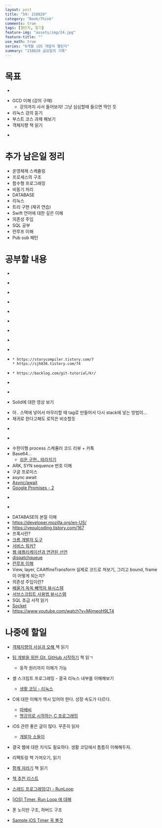 ```yaml
---
layout: post
title: "59: 210820"
category: "Book/Think"
comments: true
tags: [챌린지, 일기]
feature-img: "assets/img/24.jpg"
feature-title: ""
use_math: true
series: "6개월 iOS 개발자 챌린지"
summary: "210820 금요일의 기록"
---
```





# 목표

* ~~~약먹기~~~
* GCD 이해 (강의 구매)
  * 강의까지 사서 들어보자! 그냥 심심할때 들으면 딱인 듯
* 리눅스 강의 듣기
* 부스트 코스 과제 해보기
* 객체지향 책 읽기
* ~~~카카오 지원~~~


# 추가 남은일 정리
* 운영체제 스케쥴링
* 프로세스의 구조
* 함수형 프로그래밍
* 비동기 처리
* DATABASE
* 리눅스
* 트리 구현 (재귀 연습)
* Swift 언어에 대한 깊은 이해
* 의존성 주입
* SQL 공부
* 런루프 이해
* Pub sub 패턴


# 공부할 내용

* ~~~OSI 7layer 우아한 테크톡~~~
* ~~~커밋 규칙~~~
* ~~~리눅스 파이프~~~
* ~~~리눅스 grep 명령어~~~
* ~~~가상 메모리, 페이징~~~
* ~~~힙 메모리 관리 GC, RC~~~
* ~~~캐시 지역성~~~
* ~~~Flutter 공부~~~
* ~~~lazy를 왜 안쓸까? -> 카톡~~~
* ~~~git 구조 공부~~~
  * https://storycompiler.tistory.com/7
  * https://sjh836.tistory.com/74
* ~~~Git 간단하게 그림으로 이해하기~~~
  * https://backlog.com/git-tutorial/kr/
* ~~~컴파일러의 동작 원리~~~
* ~~~Nonad 남은 것 보기~~~
* Solid에 대한 영상 보기
<!-- * ~~~[커피전문점 객체지향](https://techblog.woowahan.com/2502/) 보기 -> 차라리 객체지향 사실과 오해를 읽기~~~
* ~~~[S026 코드 분석](https://gist.github.com/jeonyeohun/6cb46ff4fdd36956ba8a1d74d6329948)~~~ -->
  * 아.. 스택에 넣어서 마무리할 때 tag로 만들어서 다시 stack에 넣는 방법이...
  * 재귀로 한다고해도 로직은 비슷할듯
* ~~~컴파일러 동작원리에 대한 영상을 먼저 보기~~~
* ~~~해설영상 밀린거 세개..~~~
* 수한이형 process 스케쥴러 코드 리뷰 + 카톡
* Base64...
  * [쉬운 구현.. 따라치기](https://gist.github.com/poisonF2/f99f3b020558ac73193c7ee4e06777eb)
* ARK, SYN sequence 번호 이해
* 구글 프로미스
* async await
* [Async/await](https://zeddios.tistory.com/1230)
* [Google Promises - 2](https://ksky000.github.io/swift/promises2/)
<!-- * [체스 분석](https://gist.github.com/godrm/90f7e87027c6f8cf531633b8ec38be48) ->꼭 따라쳐보기 -->
* ~~~NumericCast~~~
* ~~~Stridable~~~
* DATABASE의 본질 이해
* https://developer.mozilla.org/en-US/
* https://yeoulcoding.tistory.com/167
* 프록시란?
* [크롬 개발자 도구](https://lqez.github.io/blog/chrome-dev-tool-101.html)
* [서비스 워커?](https://developers.google.com/web/fundamentals/primers/service-workers/)
* [웹 애플리케이션과 연관된 선언](https://developer.mozilla.org/en-US/docs/Web/Manifest)
* [dispatchqueue](https://gist.github.com/jeonyeohun/88f4bf3529bfb04dda5439dd15a964a6)
* [런루프 이해](https://levelup.gitconnected.com/event-loop-run-loop-programs-with-and-without-it-5503e28e6a62)
* View, layer, CAAffineTransform 실제로 코드로 쳐보기, 그리고 bound, frame이 어떻게 되는지?
* 의존성 주입이란?
* [배울거 쏙쏙 빼먹자 뷰시스템](https://gist.github.com/Yabby1997/00619ec9715dcd4c10510e40ef789755)
* [서브스크립트 사용법 뷰시스템](https://gist.github.com/alibreo3754/49fd1e0c7ada89a23f3a7347b35f301e)
* SQL 초급 서적 읽기
* [Socket](https://gist.github.com/jeonyeohun/a24f454dc9d928a0faf27ed7491)
* https://www.youtube.com/watch?v=MijmeoH9LT4

# 나중에 할일

* [객체지향의 사실과 오해 ](http://www.yes24.com/Product/Goods/18249021) 책 읽기
* [팀 개발을 위한 Git, GitHub 시작하기](https://www.hanbit.co.kr/store/books/look.php?p_code=B5159933380) 책 읽ㄱ
  * 동작 원리까지 이해가 가능
* 셸 스크립트 프로그래밍 - 결국 리눅스 내부를 이해해보기
  * [생활 코딩 - 리눅스](https://opentutorials.org/course/2598)
* C에 대한 이해가 역시 있어야 한다. 성장 속도가 다르다.
  * [따배씨](https://www.youtube.com/watch?v=PDM_w2b4UA0&list=PLNfg4W25Tapyl6ahul_8VS_8Tx3_egcTI)
  * [명강의로 시작하는 C 프로그래밍](https://www.youtube.com/watch?v=I5jmg6uUTbQ&list=PLXvgR_grOs1AQuQ-5mWbx0zdG0betdeoL&index=1)
* iOS 관련 좋은 글이 많다. 꾸준히 읽자
  * [개발자 소들이](https://babbab2.tistory.com/category/iOS/Swift?page=3)
* 결국 웹에 대한 지식도 필요하다. 생활 코딩에서 틈틈히 이해해두자.
* 리팩토링 책 가져오기, 읽기
* [함께 자라기](http://www.yes24.com/Product/Goods/67350256) 책 읽기

* [책 추천 리스트](https://kumo.notion.site/44da2a336b864d35bd642bc62a300708)
* [스레드 프로그래밍(2) - RunLoop](https://jcsoohwancho.github.io/2019-09-01-%EC%8A%A4%EB%A0%88%EB%93%9C-%ED%94%84%EB%A1%9C%EA%B7%B8%EB%9E%98%EB%B0%8D(2)-RunLoop/)
* [[iOS] Timer, Run Loop 에 대해](https://blog.naver.com/PostView.nhn?isHttpsRedirect=true&blogId=tksrl0379&logNo=222061720138&parentCategoryNo=&categoryNo=27&viewDate=&isShowPopularPosts=false&from=postView)
* 폰 노이만 구조, 하버드 구조
* [Sample iOS Timer 꼭 볼것](https://github.com/ClintJang/sample-ios-timer)